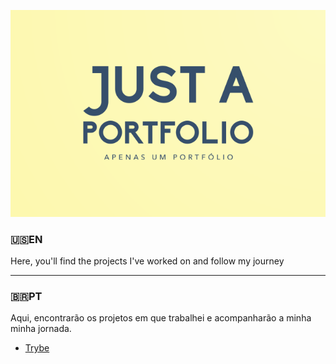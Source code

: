 ![Just a Portfolio](https://github.com/Alessandro-Mattos/Portfolio/blob/main/cover.png) 


### :us:EN
<p>Here, you'll find the projects I've worked on and follow my journey</p>

---

###  :brazil:PT
<p>Aqui, encontrarão os projetos em que trabalhei e acompanharão a minha minha jornada.</p>



- [Trybe](https://github.com/Alessandro-Mattos/Portfolio/tree/main/Trybe)


